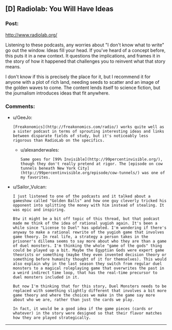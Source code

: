 ## [D] Radiolab: You Will Have Ideas

### Post:

http://www.radiolab.org/

Listening to these podcasts, any worries about "I don't know what to write" go out the window. Ideas fill your head. If you've heard of a concept before, this puts it in a new context. It questions the implications, and frames it in the story of how it happened that challenges you to reinvent what that story means.

I don't know if this is precisely the place for it, but I recommend it for anyone with a plot of rich land, needing seeds to scatter and an image of the golden waves to come. The content lends itself to science fiction, but the journalism introduces ideas that fit anywhere.

### Comments:

- u/GeeJo:
  ```
  [Freakonomics](http://freakonomics.com/radio/) works quite well as a sister podcast in terms of sprouting interesting ideas and links between disparate fields of study, but it's noticeably less rigorous than RadioLab on the specifics.
  ```

  - u/alexanderwales:
    ```
    Same goes for [99% Invisible](http://99percentinvisible.org/), though they don't really pretend at rigor. The [episode on cow tunnels beneath New York City](http://99percentinvisible.org/episode/cow-tunnels/) was one of my favorites.
    ```

- u/Sailor_Vulcan:
  ```
  I just listened to one of the podcasts and it talked about a gameshow called "Golden Balls" and how one guy cleverly tricked his opponent into splitting the money with him instead of stealing. It was epic and inspiring.

  Btw it might be a bit off topic of this thread, but that podcast made me think of the idea of rational yugioh again. It's been a while since "License to Duel" has updated. I'm wondering if there's anyway to make a rational rewrite of the yugioh game that involves game theory. In real life, a strategy a person takes in the prisoner's dillema seems to say more about who they are than a game of duel monsters. I'm thinking the whole "game of the gods" thing could be played up a bit. Maybe the Egyptian Gods were expert game theorists or something (maybe they even invented decision theory or something before humanity thought of it for themselves). This would also explain why in the last season they switch from regular duel monsters to a magical roleplaying game that overwrites the past in a weird indirect time loop, that has the real-time precursor to duel monsters included in it.

  But now I'm thinking that for this story, Duel Monsters needs to be replaced with something slightly different that involves a bit more game theory and where the choices we make in the game say more about who we are, rather than just the cards we play.

  In fact, it would be a good idea if the game pieces (cards or whatever) in the story were designed so that their flavor matches how they are played strategically.
  ```

---

